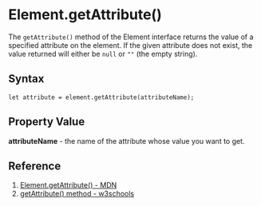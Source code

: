 # Element.getAttribute()

The `getAttribute()` method of the Element interface returns the value of a specified attribute on the element. If the given attribute does not exist, the value returned will either be `null` or `""` (the empty string).

## Syntax

```
let attribute = element.getAttribute(attributeName);
```

## Property Value

**attributeName** - the name of the attribute whose value you want to get.

## Reference

1. [Element.getAttribute() - MDN](https://developer.mozilla.org/en-US/docs/Web/API/Element/getAttribute)
2. [getAttribute() method - w3schools](https://www.w3schools.com/jsref/met_element_getattribute.asp)
